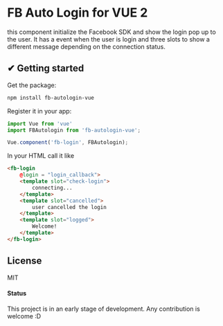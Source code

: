 # FB Auto Login for VUE 2
this component initialize the Facebook SDK and show the login pop up to the user.
It has a event when the user is login and three slots to show a different message
depending on the connection status.

## ✔ Getting started

Get the package:
```bash
npm install fb-autologin-vue
```

Register it in your app:
```js
import Vue from 'vue'
import FBAutologin from 'fb-autologin-vue';

Vue.component('fb-login', FBAutologin);
```

In your HTML call it like

```html
<fb-login
	@login = "login_callback">
	<template slot="check-login">
		connecting...
	</template>
	<template slot="cancelled">
		user cancelled the login
	</template>
	<template slot="logged">
		Welcome!
	</template>
</fb-login>
```


## License
MIT



#### Status
This project is in an early stage of development. Any contribution is welcome :D
